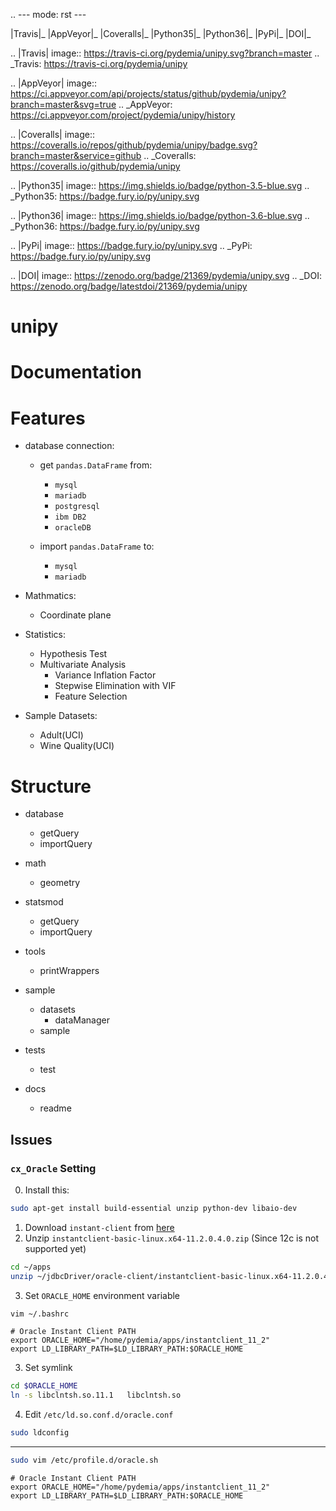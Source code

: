 .. --- mode: rst ---


|Travis|_  |AppVeyor|_  |Coveralls|_  |Python35|_  |Python36|_  |PyPi|_  |DOI|_


.. |Travis| image:: https://travis-ci.org/pydemia/unipy.svg?branch=master
.. _Travis: https://travis-ci.org/pydemia/unipy

.. |AppVeyor| image:: https://ci.appveyor.com/api/projects/status/github/pydemia/unipy?branch=master&svg=true
.. _AppVeyor: https://ci.appveyor.com/project/pydemia/unipy/history

.. |Coveralls| image:: https://coveralls.io/repos/github/pydemia/unipy/badge.svg?branch=master&service=github
.. _Coveralls: https://coveralls.io/github/pydemia/unipy


.. |Python35| image:: https://img.shields.io/badge/python-3.5-blue.svg 
.. _Python35: https://badge.fury.io/py/unipy.svg 

.. |Python36| image:: https://img.shields.io/badge/python-3.6-blue.svg 
.. _Python36: https://badge.fury.io/py/unipy.svg 

.. |PyPi| image:: https://badge.fury.io/py/unipy.svg
.. _PyPi: https://badge.fury.io/py/unipy.svg

.. |DOI| image:: https://zenodo.org/badge/21369/pydemia/unipy.svg
.. _DOI: https://zenodo.org/badge/latestdoi/21369/pydemia/unipy


unipy
=====


Documentation
=============



Features
========

- database connection:

  - get ``pandas.DataFrame`` from:
  
    - ``mysql``
    - ``mariadb``
    - ``postgresql``
    - ``ibm DB2``
    - ``oracleDB``

  - import ``pandas.DataFrame`` to:
  
    - ``mysql``
    - ``mariadb``

- Mathmatics:

  - Coordinate plane

- Statistics:

  - Hypothesis Test
  - Multivariate Analysis
    - Variance Inflation Factor
    - Stepwise Elimination with VIF
    - Feature Selection

- Sample Datasets:

  - Adult(UCI)
  - Wine Quality(UCI)


Structure
=========

- database

  - getQuery
  - importQuery

- math

  - geometry
 
- statsmod

  - getQuery
  - importQuery
  
- tools

  - printWrappers

- sample

  - datasets
    - dataManager
  - sample
  
- tests

  - test
  
- docs

  - readme


## Issues

### `cx_Oracle` Setting

0. Install this:
```sh
sudo apt-get install build-essential unzip python-dev libaio-dev
```

1. Download `instant-client` from [here](http://www.oracle.com/technetwork/topics/linuxx86-64soft-092277.html)  
2. Unzip `instantclient-basic-linux.x64-11.2.0.4.0.zip` (Since 12c is not supported yet)
```sh
cd ~/apps
unzip ~/jdbcDriver/oracle-client/instantclient-basic-linux.x64-11.2.0.4.0.zip
```
3. Set `ORACLE_HOME` environment variable
```sh
vim ~/.bashrc
```

```vim
# Oracle Instant Client PATH
export ORACLE_HOME="/home/pydemia/apps/instantclient_11_2"
export LD_LIBRARY_PATH=$LD_LIBRARY_PATH:$ORACLE_HOME
```

3. Set symlink

```sh
cd $ORACLE_HOME
ln -s libclntsh.so.11.1   libclntsh.so
```

4. Edit `/etc/ld.so.conf.d/oracle.conf`
```sh
sudo ldconfig
```

-----

```sh
sudo vim /etc/profile.d/oracle.sh
```

```vim
# Oracle Instant Client PATH
export ORACLE_HOME="/home/pydemia/apps/instantclient_11_2"
export LD_LIBRARY_PATH=$LD_LIBRARY_PATH:$ORACLE_HOME
```
